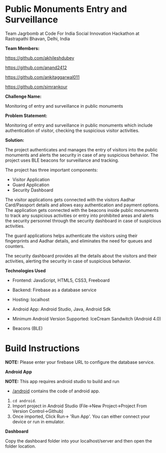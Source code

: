 # Public Monuments Entry and Surveillance
Team Jagrbomb at Code For India Social Innovation Hackathon at Rastrapathi Bhavan, Delhi, India

**Team Members:**

https://github.com/akhileshdubey

https://github.com/anand2412

https://github.com/ankitaggarwal011

https://github.com/simrankour

**Challenge Name:** 

Monitoring of entry and surveillance in public monuments 

**Problem Statement:** 

Monitoring of entry and surveillance in public monuments which include authentication of visitor, checking the suspicious visitor activities.

**Solution:** 

The project authenticates and manages the entry of visitors into the public monuments and alerts the security in case of any suspicious behavior. The project uses BLE beacons for surveillance and tracking.

The project has three important components:
- Visitor Application
- Guard Application
- Security Dashboard

The visitor applications gets connected with the visitors Aadhar Card/Passport details and allows easy authentication and payment options. The application gets connected with the beacons inside public monuments to track any suspicious activities or entry into prohibited areas and alerts the security personnel through the security dashboard in case of suspicious activities.

The guard applications helps authenticate the visitors using their fingerprints and Aadhar details, and eliminates the need for queues and counters.

The security dashboard provides all the details about the visitors and their activities, alerting the security in case of suspicious behavior. 

**Technologies Used**

- Frontend: JavaScript, HTML5, CSS3, Freeboard 
- Backend: Firebase as a database service
- Hosting: localhost

- Android App: Android Studio, Java, Android Sdk
- Minimum Android Version Supported: IceCream Sandwitch (Android 4.0)
- Beacons (BLE)

# Build Instructions

**NOTE:** Please enter your firebase URL to configure the database service.

**Android App**

**NOTE:** This app requires android studio to build and run
+ [/android](/android) contains the code of android app.
1. `cd android`.
2. Import project in Android Studio (File->New Project->Project From Version Control->Github)
3. Once imported, Click Run-> 'Run App'. You can either connect your device or run in emulator.

**Dashboard**

Copy the dashboard folder into your localhost/server and then open the folder location.

